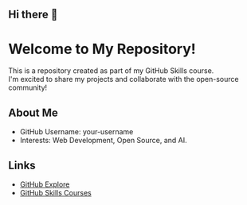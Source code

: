 ## Hi there 👋
# Welcome to My Repository!
This is a repository created as part of my GitHub Skills course.  
I'm excited to share my projects and collaborate with the open-source community!

## About Me
- GitHub Username: your-username
- Interests: Web Development, Open Source, and AI.

## Links
- [GitHub Explore](https://github.com/explore)
- [GitHub Skills Courses](https://skills.github.com/)
